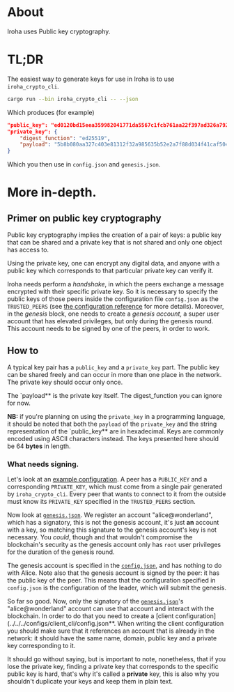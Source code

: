 # About

Iroha uses Public key cryptography.

# TL;DR

The easiest way to generate keys for use in Iroha is to use
`iroha_crypto_cli`.

```bash
cargo run --bin iroha_crypto_cli -- --json
```

Which produces (for example)

```json
"public_key": "ed0120bd15eea359982041771da5567c1fcb761aa22f397ad326a79246d2fd97d91b70",
"private_key": {
	"digest_function": "ed25519",
	"payload": "5b8b080aa327c403e81312f32a985635b52e2a7f88d034f41caf504a4e1743eabd15eea359982041771da5567c1fcb761aa22f397ad326a79246d2fd97d91b70"
}
```

Which you then use in `config.json` and `genesis.json`.

# More in-depth.

## Primer on public key cryptography

Public key cryptography implies the creation of a pair of keys: a public key that can be shared and a private key that is not shared and only one object has access to.

Using the private key, one can encrypt any digital data, and anyone with a public key which corresponds to that particular private key can verify it.

Iroha needs perform a *handshake*, in which the peers exchange a message encrypted with their specific private key.
So it is necessary to specify the public keys of those peers inside the configuration file `config.json` as the `TRUSTED_PEERS` (see [the configuration reference](config.md) for more details).
Moreover, in the *genesis* block, one needs to create a *genesis account*, a super user account that has elevated privileges, but only during the genesis round.
This account needs to be signed by one of the peers, in order to work.

## How to

A typical key pair has a `public_key` and a `private_key` part. The public key can be shared freely and can occur in more than one place in the network. The private key should occur only once.

The `payload** is the private key itself. The digest_function you can ignore for now.

**NB:** if you're planning on using the `private_key` in a programming language, it should be noted that both the `payload` of the `private_key` and the string representation of the `public_key** are in hexadecimal. Keys are commonly encoded using ASCII characters instead. The keys presented here should be 64 **bytes** in length.


### What needs signing.

Let's look at an [example configuration](../../../configs/peer/config.json). A peer has a `PUBLIC_KEY` and a corresponding `PRIVATE_KEY`, which must come from a single pair generated by `iroha_crypto_cli`. Every peer that wants to connect to it from the outside must know its `PRIVATE_KEY` specified in the `TRUSTED_PEERS` section. 

Now look at [`genesis.json`](../../../configs/peer/genesis.json). We register an account "alice@wonderland", which has a signatory, this is not the genesis account, it's just **an** account with a key, so matching this signature to the genesis account's key is not necessary. You *could*, though and that wouldn't compromise the blockchain's security as the genesis account only has `root` user privileges for the duration of the genesis round.

The genesis account is specified in the [`config.json`](../../../configs/peer/config.json), and has nothing to do with Alice. Note also that the genesis account is signed by the peer: it has the public key of the peer. This means that the configuration specified in `config.json` is the configuration of the leader, which will submit the genesis. 

So far so good. Now, only the signatory of the [`genesis.json`](../../../configs/peer/genesis.json)'s "alice@wonderland" account can use that account and interact with the blockchain. In order to do that you need to create a [client configuration](../../../configs/client_cli/config.json**. When writing the client configuration you should make sure that it references an account that is already in the network: it should have the same name, domain, public key and a private key corresponding to it. 

It should go without saying, but is important to note, nonetheless, that if you lose the private key, finding a private key that corresponds to the specific public key is hard, that's why it's called a **private** key, this is also why you shouldn't duplicate your keys and keep them in plain text. 





